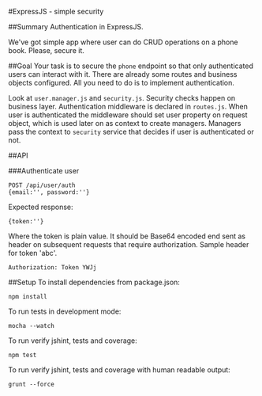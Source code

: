 #ExpressJS - simple security

##Summary
Authentication in ExpressJS.

We've got simple app where user can do CRUD operations on a phone book. Please, secure it.

##Goal
Your task is to secure the `phone` endpoint so that only authenticated users can interact with it.
There are already some routes and business objects configured.
All you need to do is to implement authentication.

Look at `user.manager.js` and `security.js`. Security checks happen on business layer.
Authentication middleware is declared in `routes.js`.
When user is authenticated the middleware should set user property on request object, which is used later on as context to create managers.
Managers pass the context to `security` service that decides if user is authenticated or not.

##API

###Authenticate user
```
POST /api/user/auth
{email:'', password:''}
```

Expected response:

```
{token:''}
```

Where the token is plain value. It should be Base64 encoded end sent as header on subsequent requests that require authorization. Sample header for
token 'abc'.

```
Authorization: Token YWJj
```
 
##Setup
To install dependencies from package.json:

    npm install

To run tests in development mode:

    mocha --watch

To run verify jshint, tests and coverage:

    npm test

To run verify jshint, tests and coverage with human readable output:

    grunt --force
